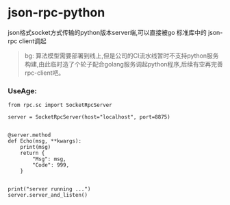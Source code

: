 # json-rpc-python
json格式socket方式传输的python版本server端,可以直接被go 标准库中的 json-rpc client调起

> bg: 算法模型需要部署到线上,但是公司的CI流水线暂时不支持python服务构建,由此临时造了个轮子配合golang服务调起python程序,后续有空再完善rpc-client吧。

### UseAge:
```
from rpc.sc import SocketRpcServer

server = SocketRpcServer(host="localhost", port=8875)


@server.method
def Echo(msg, **kwargs):
    print(msg)
    return {
        "Msg": msg,
        "Code": 999,
    }


print("server running ...")
server.server_and_listen()

```


